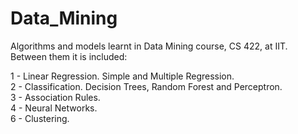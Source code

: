 # Data_Mining
Algorithms and models learnt in Data Mining course, CS 422, at IIT. Between them it is included:

1 - Linear Regression. Simple and Multiple Regression.          
2 - Classification. Decision Trees, Random Forest and Perceptron.    
3 - Association Rules.    
4 - Neural Networks.    
6 - Clustering.    
